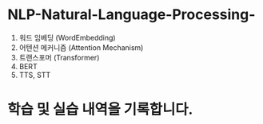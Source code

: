 # NLP-Natural-Language-Processing-
1) 워드 임베딩 (WordEmbedding)
2) 어텐션 메커니즘 (Attention Mechanism) 
3) 트랜스포머 (Transformer)
4) BERT
5) TTS, STT


# 학습 및 실습 내역을 기록합니다.
